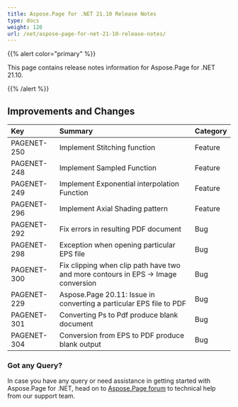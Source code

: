 ```yaml
---
title: Aspose.Page for .NET 21.10 Release Notes
type: docs
weight: 120
url: /net/aspose-page-for-net-21-10-release-notes/
---
```


{{% alert color="primary" %}}

This page contains release notes information for Aspose.Page for .NET 21.10.

{{% /alert %}}
## **Improvements and Changes**

|**Key**|**Summary**|**Category**|
| :- | :- | :- |
|PAGENET-250|Implement Stitching function|Feature|
|PAGENET-248|Implement Sampled Function|Feature|
|PAGENET-249|Implement Exponential interpolation Function|Feature|
|PAGENET-296|Implement Axial Shading pattern|Feature|
|PAGENET-292|Fix errors in resulting PDF document|Bug|
|PAGENET-298|Exception when opening particular EPS file|Bug|
|PAGENET-300|Fix clipping when clip path have two and more contours in EPS -> Image conversion|Bug|
|PAGENET-229|Aspose.Page 20.11: Issue in converting a particular EPS file to PDF|Bug|
|PAGENET-301|Converting Ps to Pdf produce blank document|Bug|
|PAGENET-304|Conversion from EPS to PDF produce blank output|Bug|

### **Got any Query?**
In case you have any query or need assistance in getting started with Aspose.Page for .NET, head on to [Aspose.Page forum](https://forum.aspose.com/c/page/39) to technical help from our support team.
